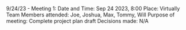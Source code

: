 9/24/23 - Meeting 1:
Date and Time: Sep 24 2023, 8:00
Place: Virtually
Team Members attended: Joe, Joshua, Max, Tommy, Will
Purpose of meeting: Complete project plan draft
Decisions made:
N/A

